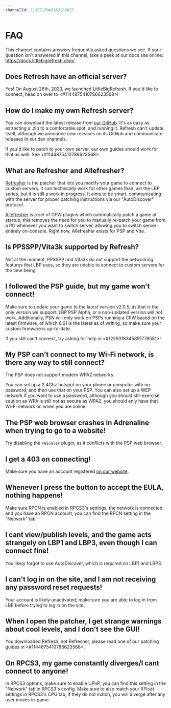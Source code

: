 ```yaml
---
channelId: 1115713043163263027
---
```

# FAQ

This channel contains answers frequently asked questions we see. If your question isn't answered in this channel, take a peek at our docs site online: <https://docs.littlebigrefresh.com/>

## Does Refresh have an official server?

Yes! On August 26th, 2023, we launched LittleBigRefresh. If you'd like to connect, head on over to <#1144875410786623568>!

## How do I make my own Refresh server?

You can download the latest release from [our GitHub](https://github.com/LittleBigRefresh/Refresh/releases/latest). It's as easy as extracting a .zip to a comfortable spot, and running it. Refresh can't update itself, although we announce new releases on its GitHub and communicate releases in our dev channels.

If you'd like to patch to your own server, our own guides should work for that as well. See <#1144875410786623568>.

## What are Refresher and Allefresher?

[Refresher](https://github.com/LittleBigRefresh/Refresh) is the patcher that lets you modify your game to connect to custom servers. It can technically work for other games than just the LBP series, but it is still a work in progress. It aims to be smart, communicating with the server for proper patching instructions via our "AutoDiscover" protocol.

[Allefresher](https://github.com/LittleBigRefresh/Allefresher) is a set of CFW plugins which automatically patch a game at startup, this removes the need for you to manually re-patch your game from a PC whenever you want to switch server, allowing you to switch server entirely on-console. Right now, Allefresher exists for PSP and Vita.

## Is PPSSPP/Vita3k supported by Refresh?

Not at the moment, PPSSPP and Vita3k do not support the networking features that LBP uses, so they are unable to connect to custom servers for the time being.

## I followed the PSP guide, but my game won't connect!

Make sure to update your game to the latest version v2.0.5, as that is the only version we support. LBP PSP Alpha, or a non-updated version will not work. Additionally, PSN will only work on PSPs running a CFW based on the latest firmware, of which 6.61 is the latest as of writing, so make sure your custom firmware is up-to-date.

If you still can't connect, try asking for help in <#1229318345891778581>!

## My PSP can't connect to my Wi-Fi network, is there any way to still connect?

The PSP does not support modern WPA2 networks.

You can set up a 2.4Ghz hotspot on your phone or computer with no password, and then use that on your PSP. You can also set up a WEP network if you want to use a password, although you should still exercise caution as WPA is still not as secure as WPA2, you should only have that Wi-Fi network on when you are online.

## The PSP web browser crashes in Adrenaline when trying to go to a website!

Try disabling the `reScaler` plugin, as it conflicts with the PSP web browser.

## I get a 403 on connecting!

Make sure you have an account registered [on our website](https://lbp.littlebigrefresh.com/).

## Whenever I press the button to accept the EULA, nothing happens!

Make sure RPCN is enabled in RPCS3's settings, the network is connected, and you have an RPCN account, you can find the RPCN setting in the "Network" tab.

## I cant view/publish levels, and the game acts strangely on LBP1 and LBP3, even though I can connect fine!

You likely forgot to use AutoDiscover, which is required on LBP1 and LBP3.

## I can't log in on the site, and I am not receiving any password reset requests!

Your account is likely unactivated; make sure you are able to log in from LBP before trying to log in on the site.

## When I open the patcher, I get strange warnings about cool levels, and I don't see the GUI!

You downloaded Refresh, not Refresher, please read one of our patching guides in <#1144875410786623568>.

## On RPCS3, my game constantly diverges/I cant connect to anyone!

In RPCS3 options, make sure to enable UPnP, you can find this setting in the "Network" tab in RPCS3's config. 
Make sure to also match your XFloat settings in RPCS3's CPU tab, if they do not match, you will diverge after any user moves in-game.
